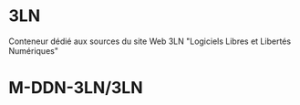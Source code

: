# 3LN
Conteneur dédié aux sources du site Web 3LN "Logiciels Libres et Libertés Numériques"
# M-DDN-3LN/3LN
